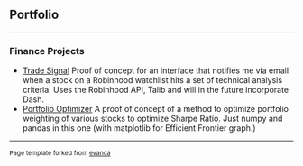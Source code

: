 ## Portfolio

---

### Finance Projects 

- [Trade Signal](https://github.com/jamesomalley/finance/blob/main/tradesignal.py) Proof of concept for  an interface that notifies me via email when a stock on a Robinhood watchlist hits a set of technical analysis criteria. Uses the Robinhood API, Talib and will in the future incorporate Dash.
- [Portfolio Optimizer](https://github.com/jamesomalley/finance/blob/main/portfolio_optim2.py) A proof of concept of a method to optimize portfolio weighting of various stocks to optimize Sharpe Ratio. Just numpy and pandas in this one (with matplotlib for Efficient Frontier graph.)



---
<p style="font-size:11px">Page template forked from <a href="https://github.com/evanca/quick-portfolio">evanca</a></p>
<!-- Remove above link if you don't want to attibute -->
